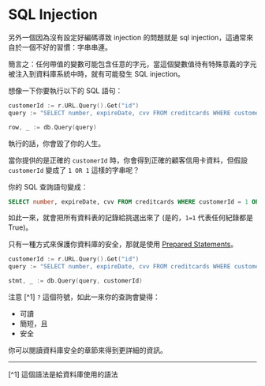 SQL Injection
=============

另外一個因為沒有設定好編碼導致 injection 的問題就是 sql injection，這通常來自於一個不好的習慣：字串串連。

簡言之：任何帶值的變數可能包含任意的字元，當這個變數值待有特殊意義的字元被注入到資料庫系統中時，就有可能發生 SQL injection。

想像一下你要執行以下的 SQL 語句：

```go
customerId := r.URL.Query().Get("id")
query := "SELECT number, expireDate, cvv FROM creditcards WHERE customerId = " + customerId

row, _ := db.Query(query)
```
執行的話，你會毀了你的人生。

當你提供的是正確的 `customerId` 時，你會得到正確的顧客信用卡資料，但假設 `customerId` 變成了 `1 OR 1` 這樣的字串呢？

你的 SQL 查詢語句變成：

```SQL
SELECT number, expireDate, cvv FROM creditcards WHERE customerId = 1 OR 1=1
```

如此一來，就會把所有資料表的記錄給挑選出來了 (是的，`1=1` 代表任何紀錄都是 True)。

只有一種方式來保護你資料庫的安全，那就是使用 [Prepared Statements][1]。

```go
customerId := r.URL.Query().Get("id")
query := "SELECT number, expireDate, cvv FROM creditcards WHERE customerId = ?"

stmt, _ := db.Query(query, customerId)
```
注意 [^1] `?` 這個符號，如此一來你的查詢會變得：

 * 可讀
 * 簡短，且
 * 安全

你可以閱讀資料庫安全的章節來得到更詳細的資訊。

---
[^1] 這個語法是給資料庫使用的語法

[1]: https://golang.org/pkg/database/sql/#DB.Prepare
